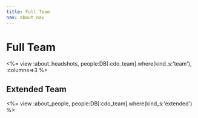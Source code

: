 ```yaml
---
title: Full Team
nav: about_nav
---
```

# Full Team

<%= view :about_headshots, people:DB[:cdo_team].where(kind_s:'team'), :columns=>3 %>

<a id="extended"></a>
## Extended Team

<%= view :about_people, people:DB[:cdo_team].where(kind_s:'extended') %>
